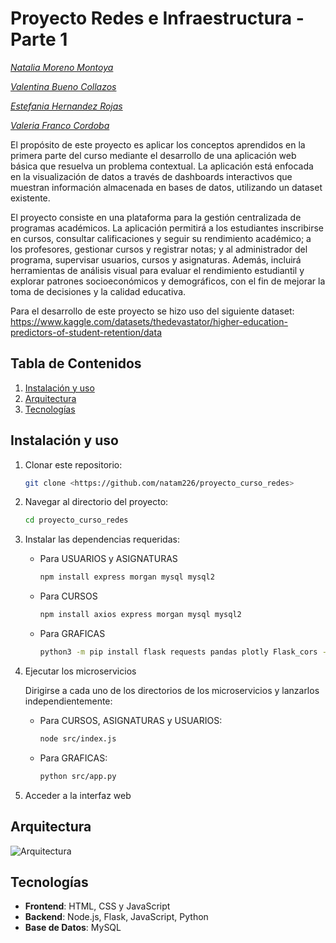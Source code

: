# Proyecto Redes e Infraestructura - Parte 1
*[Natalia Moreno Montoya](https://github.com/natam226)*

*[Valentina Bueno Collazos](https://github.com/valentinabc19)*

*[Estefania Hernandez Rojas](https://github.com/HEstefaniaR)*

*[Valeria Franco Cordoba](https://github.com/Hola12334)*


El propósito de este proyecto es aplicar los conceptos aprendidos en la primera parte del curso mediante el desarrollo de una aplicación web básica que resuelva un problema contextual. La aplicación está enfocada en la visualización de datos a través de dashboards interactivos que muestran información almacenada en bases de datos, utilizando un dataset existente.

El proyecto consiste en una plataforma para la gestión centralizada de programas académicos. La aplicación permitirá a los estudiantes inscribirse en cursos, consultar calificaciones y seguir su rendimiento académico; a los profesores, gestionar cursos y registrar notas; y al administrador del programa, supervisar usuarios, cursos y asignaturas. Además, incluirá herramientas de análisis visual para evaluar el rendimiento estudiantil y explorar patrones socioeconómicos y demográficos, con el fin de mejorar la toma de decisiones y la calidad educativa.

Para el desarrollo de este proyecto se hizo uso del siguiente dataset: https://www.kaggle.com/datasets/thedevastator/higher-education-predictors-of-student-retention/data

## Tabla de Contenidos

1. [Instalación y uso](https://github.com/natam226/proyecto_curso_redes?tab=readme-ov-file#instalaci%C3%B3n-y-uso)
2. [Arquitectura](https://github.com/natam226/proyecto_curso_redes?tab=readme-ov-file#arquitectura)
3. [Tecnologías](https://github.com/natam226/proyecto_curso_redes?tab=readme-ov-file#tecnolog%C3%ADas)

## Instalación y uso

1. Clonar este repositorio:
    
    ```bash
    git clone <https://github.com/natam226/proyecto_curso_redes>
    
    ```
    
2. Navegar al directorio del proyecto:
    
    ```bash
    cd proyecto_curso_redes
    
    ```
    
3. Instalar las dependencias requeridas:
    - Para USUARIOS y ASIGNATURAS
        
        ```bash
        npm install express morgan mysql mysql2
        
        ```
        
    - Para CURSOS
        
        ```bash
        npm install axios express morgan mysql mysql2
        
        ```
        
    - Para GRAFICAS
        
        ```bash
        python3 -m pip install flask requests pandas plotly Flask_cors --no-warn-script-location
        
        ```
        
4. Ejecutar los microservicios
    
    Dirigirse a cada uno de los directorios de los microservicios y lanzarlos independientemente:
    
    - Para CURSOS, ASIGNATURAS y USUARIOS:
        
        ```bash
        node src/index.js
        
        ```
        
    - Para GRAFICAS:
        
        ```bash
        python src/app.py
        
        ```
        
5. Acceder a la interfaz web

## Arquitectura

![Arquitectura](diagrama/arquitectura.jpg)

## Tecnologías

- **Frontend**: HTML, CSS y JavaScript
- **Backend**: Node.js, Flask, JavaScript, Python
- **Base de Datos**: MySQL
